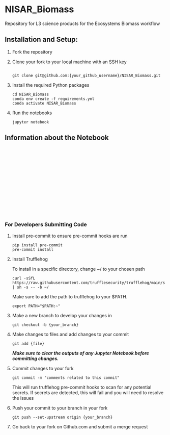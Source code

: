 # NISAR_Biomass


Repository for L3 science products for the Ecosystems Biomass workflow




## Installation and Setup:
1) Fork the repository

2) Clone your fork to your local machine with an SSH key
   ```

   git clone git@github.com:{your_github_username}/NISAR_Biomass.git

   ```
3) Install the required Python packages
   ```
   cd NISAR_Biomass
   conda env create -f requirements.yml
   conda activate NISAR_Biomass
   ```
4) Run the notebooks
   ```
   jupyter notebook
   ```

## Information about the Notebook

```
















```


   
### For Developers Submitting Code
1) Install pre-commit to ensure pre-commit hooks are run
   ```
   pip install pre-commit
   pre-commit install
   ```
2) Install Trufflehog

   To install in a specific directory, change ~/ to your chosen path
   ```
   curl -sSfL https://raw.githubusercontent.com/trufflesecurity/trufflehog/main/scripts/install.sh | sh -s -- -b ~/
   ```
   Make sure to add the path to trufflehog to your $PATH.
   ```
   export PATH="$PATH:~"
   ```
   
4) Make a new branch to develop your changes in
   ```
   git checkout -b {your_branch}
   ```
5) Make changes to files and add changes to your commit
   ```
   git add {file}
   ```
   ***Make sure to clear the outputs of any Jupyter Notebook before committing changes.***
7) Commit changes to your fork
   ```
   git commit -m "comments related to this commit"
   ```
   This will run trufflehog pre-commit hooks to scan for any potential secrets. If secrets are detected, this will fail and you will need to resolve the issues
8) Push your commit to your branch in your fork
   ```
   git push --set-upstream origin {your_branch}
   ```
9) Go back to your fork on Github.com and submit a merge request
    
